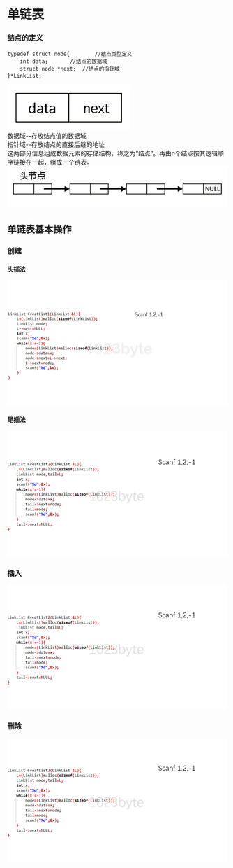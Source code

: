 # 单链表

### 结点的定义
```
typedef struct node{		//结点类型定义
	int data;		//结点的数据域
	struct node *next;	//结点的指针域
}*LinkList;
```
![结点结构](https://github.com/1023byte/Learning-DataStructure-Algorithm/blob/master/DataStructure-Algorithm/image/001.jpg)  
数据域--存放结点值的数据域  
指针域--存放结点的直接后继的地址  
这两部分信息组成数据元素的存储结构，称之为“结点”。再由n个结点按其逻辑顺序链接在一起，组成一个链表。  
![单链表](https://github.com/1023byte/Learning-DataStructure-Algorithm/blob/master/DataStructure-Algorithm/image/002.jpg)   

## 单链表基本操作
### 创建
#### 头插法
![头插法](https://github.com/1023byte/Learning-DataStructure-Algorithm/blob/master/DataStructure-Algorithm/image/g01.gif) 
#### 尾插法
![头插法](https://github.com/1023byte/Learning-DataStructure-Algorithm/blob/master/DataStructure-Algorithm/image/g02.gif)
### 插入
![头插法](https://github.com/1023byte/Learning-DataStructure-Algorithm/blob/master/DataStructure-Algorithm/image/g02.gif)
### 删除
![头插法](https://github.com/1023byte/Learning-DataStructure-Algorithm/blob/master/DataStructure-Algorithm/image/g02.gif)

